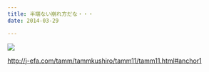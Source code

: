 ```yaml
---
title: 半端ない崩れ方だな・・・
date: 2014-03-29

---
```


![](https://farm8.staticflickr.com/7698/17339733886_a6f291dc30_b.jpg)

http://j-efa.com/tamm/tammkushiro/tamm11/tamm11.html#anchor1
